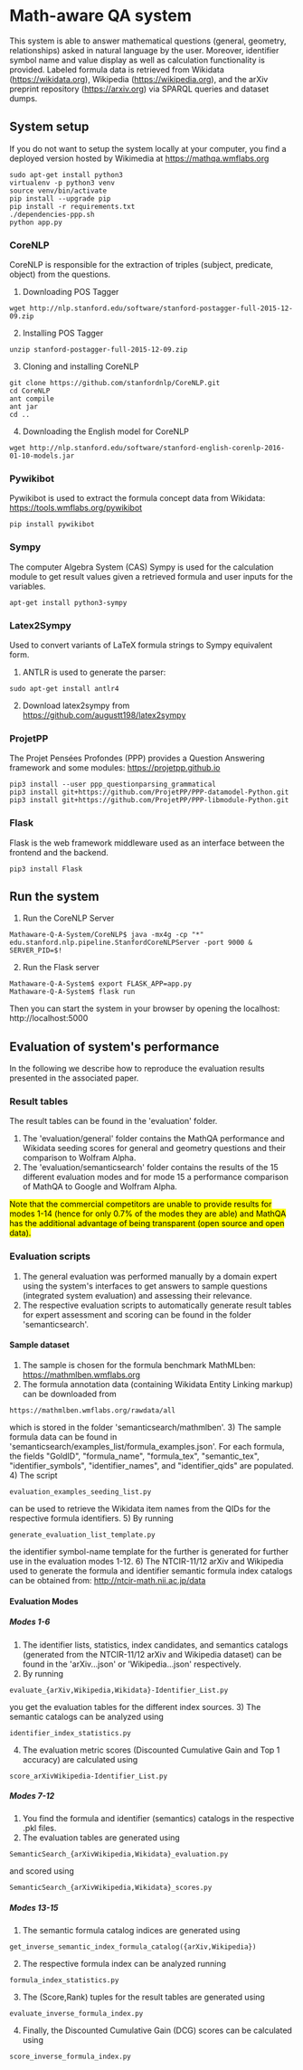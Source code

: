 # Math-aware QA system

This system is able to answer mathematical questions (general, geometry, relationships) asked in natural language by the user. Moreover, identifier symbol name and value display as well as calculation functionality is provided. Labeled formula data is retrieved from Wikidata (https://wikidata.org), Wikipedia (https://wikipedia.org), and the arXiv preprint repository (https://arxiv.org) via SPARQL queries and dataset dumps.

## System setup
If you do not want to setup the system locally at your computer, you find a deployed version hosted by Wikimedia at https://mathqa.wmflabs.org
```
sudo apt-get install python3
virtualenv -p python3 venv
source venv/bin/activate
pip install --upgrade pip
pip install -r requirements.txt
./dependencies-ppp.sh
python app.py
```

### CoreNLP
CoreNLP is responsible for the extraction of triples (subject, predicate, object) from the questions.

1)  Downloading POS Tagger
```
wget http://nlp.stanford.edu/software/stanford-postagger-full-2015-12-09.zip
```

2)  Installing POS Tagger
```
unzip stanford-postagger-full-2015-12-09.zip
```

3)  Cloning and installing CoreNLP
```
git clone https://github.com/stanfordnlp/CoreNLP.git
cd CoreNLP
ant compile
ant jar
cd ..
```

4) Downloading the English model for CoreNLP
```
wget http://nlp.stanford.edu/software/stanford-english-corenlp-2016-01-10-models.jar
```

### Pywikibot
Pywikibot is used to extract the formula concept data from Wikidata:
https://tools.wmflabs.org/pywikibot
```
pip install pywikibot
```

### Sympy
The computer Algebra System (CAS) Sympy is used for the calculation module to get result values given a retrieved formula and user inputs for the variables.
```
apt-get install python3-sympy
```

### Latex2Sympy
Used to convert variants of LaTeX formula strings to Sympy equivalent form.

1) ANTLR is used to generate the parser:
```
sudo apt-get install antlr4
```

2) Download latex2sympy from https://github.com/augustt198/latex2sympy

### ProjetPP
The Projet Pensées Profondes (PPP) provides a Question Answering framework and some modules: https://projetpp.github.io
```
pip3 install --user ppp_questionparsing_grammatical
pip3 install git+https://github.com/ProjetPP/PPP-datamodel-Python.git
pip3 install git+https://github.com/ProjetPP/PPP-libmodule-Python.git
```

### Flask
Flask is the web framework middleware used as an interface between the frontend and the backend.
```
pip3 install Flask
```

## Run the system
1) Run the CoreNLP Server
```
Mathaware-Q-A-System/CoreNLP$ java -mx4g -cp "*" edu.stanford.nlp.pipeline.StanfordCoreNLPServer -port 9000 &
SERVER_PID=$!
```
2) Run the Flask server
```
Mathaware-Q-A-System$ export FLASK_APP=app.py
Mathaware-Q-A-System$ flask run
```
Then you can start the system in your browser by opening the localhost: http://localhost:5000

## Evaluation of system's performance
In the following we describe how to reproduce the evaluation results presented in the associated paper.

### Result tables
The result tables can be found in the 'evaluation' folder.

1) The 'evaluation/general' folder contains the MathQA performance and Wikidata seeding scores for general and geometry questions and their comparison to Wolfram Alpha.
2) The 'evaluation/semanticsearch' folder contains the results of the 15 different evaluation modes and for mode 15 a performance comparison of MathQA to Google and Wolfram Alpha.

<mark>Note that the commercial competitors are unable to provide results for modes 1-14 (hence for only 0.7% of the modes they are able) and MathQA has the additional advantage of being transparent (open source and open data).</mark>

### Evaluation scripts

1) The general evaluation was performed manually by a domain expert using the system's interfaces to get answers to sample questions (integrated system evaluation) and assessing their relevance.
2) The respective evaluation scripts to automatically generate result tables for expert assessment and scoring can be found in the folder 'semanticsearch'.

#### Sample dataset

1) The sample is chosen for the formula benchmark MathMLben: https://mathmlben.wmflabs.org
2) The formula annotation data (containing Wikidata Entity Linking markup) can be downloaded from
```
https://mathmlben.wmflabs.org/rawdata/all   
```
which is stored in the folder 'semanticsearch/mathmlben'.
3) The sample formula data can be found in 'semanticsearch/examples_list/formula_examples.json'. For each formula, the fields "GoldID", "formula_name", "formula_tex", "semantic_tex", "identifier_symbols", "identifier_names", and "identifier_qids" are populated. 
4) The script
```
evaluation_examples_seeding_list.py
```
can be used to retrieve the Wikidata item names from the QIDs for the respective formula identifiers.
5) By running
```
generate_evaluation_list_template.py
```
the identifier symbol-name template for the further is generated for further use in the evaluation modes 1-12.
6) The NTCIR-11/12 arXiv and Wikipedia used to generate the formula and identifier semantic formula index catalogs can be obtained from: http://ntcir-math.nii.ac.jp/data

#### Evaluation Modes

##### Modes 1-6

1) The identifier lists, statistics, index candidates, and semantics catalogs (generated from the NTCIR-11/12 arXiv and Wikipedia dataset) can be found in the 'arXiv...json' or 'Wikipedia...json' respectively.
2) By running
```
evaluate_{arXiv,Wikipedia,Wikidata}-Identifier_List.py
```
you get the evaluation tables for the different index sources.
3) The semantic catalogs can be analyzed using
```
identifier_index_statistics.py
```
4) The evaluation metric scores (Discounted Cumulative Gain and Top 1 accuracy) are calculated using
```
score_arXivWikipedia-Identifier_List.py
```

##### Modes 7-12
1) You find the formula and identifier (semantics) catalogs in the respective .pkl files.
2) The evaluation tables are generated using
```
SemanticSearch_{arXivWikipedia,Wikidata}_evaluation.py 
```
and scored using
```
SemanticSearch_{arXivWikipedia,Wikidata}_scores.py
```

##### Modes 13-15
1) The semantic formula catalog indices are generated using
```
get_inverse_semantic_index_formula_catalog({arXiv,Wikipedia})
```
2) The respective formula index can be analyzed running
```
formula_index_statistics.py
```
3) The (Score,Rank) tuples for the result tables are generated using
```
evaluate_inverse_formula_index.py
```
4) Finally, the Discounted Cumulative Gain (DCG) scores can be calculated using
```
score_inverse_formula_index.py
```
